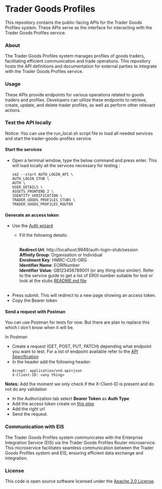 # Trader Goods Profiles

This repository contains the public-facing APIs for the Trader Goods Profiles system. These APIs serve as the interface
for interacting with the Trader Goods Profiles service.

### About

The Trader Goods Profiles system manages profiles of goods traders, facilitating efficient communication and trade
operations. This repository hosts the API definitions and documentation for external parties to integrate with the
Trader Goods Profiles service.

### Usage

These APIs provide endpoints for various operations related to goods traders and profiles. Developers can utilize these
endpoints to retrieve, create, update, and delete trader profiles, as well as perform other relevant actions.

### Test the API locally

Notice: You can use the run_local.sh script file to load all needed services and start the trader-goods-profiles service.
#### Start the services
* Open a terminal window, type the below command and press enter. This will load locally all the services necessary for testing :

    ```
    sm2 --start AUTH_LOGIN_API \
    AUTH_LOGIN_STUB \
    AUTH \
    USER_DETAILS \
    ASSETS_FRONTEND_2 \
    IDENTITY_VERIFICATION \
    TRADER_GOODS_PROFILES_STUBS \
    TRADER_GOODS_PROFILES_ROUTER 
    ```

#### Generate an access token
* Use the [Auth wizard](https://www.development.tax.service.gov.uk/auth-login-stub/gg-sign-in)
  * Fill the following details:
    <br><br>

    **Redirect Url**: http://localhost:9949/auth-login-stub/session <br>
    **Affinity Group**: Organisation or Individual<br>
    **Enrolment Key**: HMRC-CUS-ORG <br>
    **Identifier Name**: EORINumber <br>
    **Identifier Value**: GB123456789001 (or any thing else similer). Refer to the service guide to get a list of EROI 
  number suitable for test or look at the stubs [README.md file](https://github.com/hmrc/trader-goods-profiles-stubs/blob/main/README.md)
    <br><br>
* Press submit. This will redirect to a new page showing an access token.
* Copy the Bearer token

#### Send a request with Postman

You can use Postman for tests for now. But there are plan to replace this which I don't know when it will be.

In Postman
 
* Create a request (GET, POST, PUT, PATCH) depending  what endpoint you want to test. For a list of endpoint available
    refer to the [API Specification](https://github.com/hmrc/trader-goods-profiles/blob/main/resources/public/api/conf/1.0/application.yaml)
* In the header add the following header:
    ```aidl
    Accept: application/vnd.api+json
    X-Client-ID: <any thing>
    ```

**Notes:** Add the moment we only check if the X-Client-ID is present and do not do any validation

* In the Authorization tab select **Bearer Token** as **Auth Type** 
* Add the access token create on [this step](#generate-an-access-token) 
* Add the right url
* Send the request.

### Communication with EIS

The Trader Goods Profiles system communicates with the Enterprise Integration Service (EIS) via the Trader Goods
Profiles Router microservice. This microservice facilitates seamless communication between the Trader Goods Profiles
system and EIS, ensuring efficient data exchange and integration.

### License

This code is open source software licensed under
the [Apache 2.0 License]("http://www.apache.org/licenses/LICENSE-2.0.html").